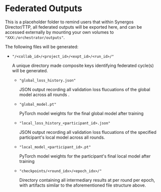 # Federated Outputs
This is a placeholder folder to remind users that within Synergos Director/TTP, all federated outputs will be exported here, and can be accessed externally by mounting your own volumes to `"XXX:/orchestrator/outputs"`.

The following files will be generated:
- `"/<collab_id>/<project_id>/<expt_id>/<run_id>/"`
  
    A unique directory made composite keys identifying federated cycle(s) will be generated. 
  
    - `"global_loss_history.json"`

        JSON output recording all validation loss flucuations of the global model across all rounds .

    - `"global_model.pt"`

        PyTorch model weights for the final global model after training

    - `"local_loss_history_<participant_id>.json"`

        JSON output recording all validation loss flucuations of the specified participant's local model across all rounds.

    - `"local_model_<participant_id>.pt"`

        PyTorch model weights for the participant's final local model after training

    - `"checkpoints/<round_idx>/<epoch_idx>/"`

        Directory containing all intermediary results at per round per epoch, with artifacts similar to the aforementioned file structure above.
 
